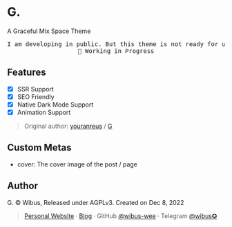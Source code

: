 # G.
A Graceful Mix Space Theme

<pre align="center">
I am developing in public. But this theme is not ready for use.
🧪 Working in Progress
</pre>

## Features

- [x] SSR Support
- [x] SEO Friendly
- [x] Native Dark Mode Support
- [x] Animation Support

> Original author: [youranreus](https://github.com/youranreus) / [G](https://github.com/youranreus/G)

## Custom Metas

- cover: The cover image of the post / page

## Author

G. © Wibus, Released under AGPLv3. Created on Dec 8, 2022

> [Personal Website](http://iucky.cn/) · [Blog](https://blog.iucky.cn/) · GitHub [@wibus-wee](https://github.com/wibus-wee/) · Telegram [@wibus✪](https://t.me/wibus_wee)
